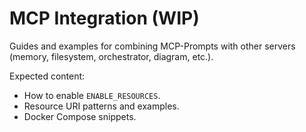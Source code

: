 # MCP Integration (WIP)

Guides and examples for combining MCP-Prompts with other servers (memory, filesystem, orchestrator, diagram, etc.).

Expected content:

* How to enable `ENABLE_RESOURCES`.
* Resource URI patterns and examples.
* Docker Compose snippets. 